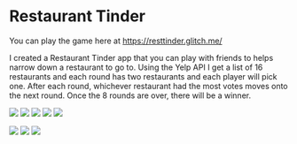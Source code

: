 # Restaurant Tinder
You can play the game here at https://resttinder.glitch.me/


I created a Restaurant Tinder app that you can play with friends to helps narrow down a restaurant to go to. Using the Yelp API I get a list of 16 restaurants and each round has two restaurants and each player will pick one. After each round, whichever restaurant had the most votes moves onto the next round. Once the 8 rounds are over, there will be a winner. 

![](images/start.png)
![](images/example.png)
![](images/waiting.png)
![](images/roundWinner.png)
![](images/final.png)

![](images/mstart.PNG)
![](images/mexample.PNG)
![](images/mroundwinner.PNG)
